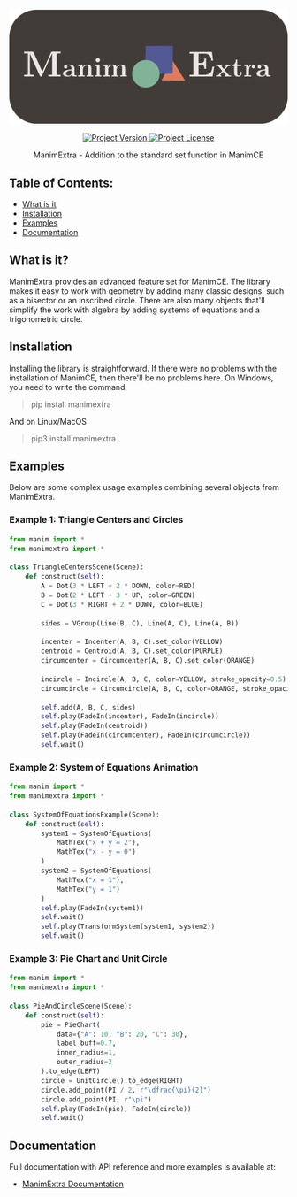 ![Main Logo](https://raw.githubusercontent.com/Merzlikin-Matvey/ManimExtra/main/assets/logo.png)

<p align="center">
    <a href="https://pypi.org/project/manimextra/">
        <img src="https://img.shields.io/pypi/v/manimextra" alt="Project Version">
    </a>
    <a href="https://github.com/Merzlikin-Matvey/ManimExtra">
        <img src="https://img.shields.io/github/license/Merzlikin-Matvey/ManimExtra" alt="Project License">
    </a>
</p>

<p align="center">
    ManimExtra - Addition to the standard set function in ManimCE
</p>

## Table of Contents:
- [What is it](#what-is-it)
- [Installation](#installation)
- [Examples](#examples)
- [Documentation](#documentation)

## What is it?

ManimExtra provides an advanced feature set for ManimCE.
The library makes it easy to work with geometry by adding 
many classic designs, such as a bisector or an inscribed circle.
There are also many objects 
that'll simplify the work with algebra by adding systems of equations and a trigonometric circle.

## Installation

Installing the library is straightforward. 
If there were no problems with the installation of ManimCE, 
then there'll be no problems here. 
On Windows, you need to write the command

> pip install manimextra

And on Linux/MacOS

> pip3 install manimextra

## Examples

Below are some complex usage examples combining several objects from ManimExtra.

### Example 1: Triangle Centers and Circles

```python
from manim import *
from manimextra import *

class TriangleCentersScene(Scene):
    def construct(self):
        A = Dot(3 * LEFT + 2 * DOWN, color=RED)
        B = Dot(2 * LEFT + 3 * UP, color=GREEN)
        C = Dot(3 * RIGHT + 2 * DOWN, color=BLUE)

        sides = VGroup(Line(B, C), Line(A, C), Line(A, B))

        incenter = Incenter(A, B, C).set_color(YELLOW)
        centroid = Centroid(A, B, C).set_color(PURPLE)
        circumcenter = Circumcenter(A, B, C).set_color(ORANGE)

        incircle = Incircle(A, B, C, color=YELLOW, stroke_opacity=0.5)
        circumcircle = Circumcircle(A, B, C, color=ORANGE, stroke_opacity=0.5)

        self.add(A, B, C, sides)
        self.play(FadeIn(incenter), FadeIn(incircle))
        self.play(FadeIn(centroid))
        self.play(FadeIn(circumcenter), FadeIn(circumcircle))
        self.wait()
```

### Example 2: System of Equations Animation

```python
from manim import *
from manimextra import *

class SystemOfEquationsExample(Scene):
    def construct(self):
        system1 = SystemOfEquations(
            MathTex("x + y = 2"),
            MathTex("x - y = 0")
        )
        system2 = SystemOfEquations(
            MathTex("x = 1"),
            MathTex("y = 1")
        )
        self.play(FadeIn(system1))
        self.wait()
        self.play(TransformSystem(system1, system2))
        self.wait()
```

### Example 3: Pie Chart and Unit Circle

```python
from manim import *
from manimextra import *

class PieAndCircleScene(Scene):
    def construct(self):
        pie = PieChart(
            data={"A": 10, "B": 20, "C": 30},
            label_buff=0.7,
            inner_radius=1,
            outer_radius=2
        ).to_edge(LEFT)
        circle = UnitCircle().to_edge(RIGHT)
        circle.add_point(PI / 2, r"\dfrac{\pi}{2}")
        circle.add_point(PI, r"\pi")
        self.play(FadeIn(pie), FadeIn(circle))
        self.wait()
```

## Documentation

Full documentation with API reference and more examples is available at:

- [ManimExtra Documentation](https://merzlikin-matvey.github.io/ManimExtra/)

